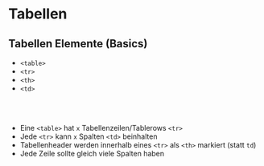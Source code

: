 # Tabellen
## Tabellen Elemente (Basics)

- ```<table>```
- ```<tr>```
- ```<th>```
- ```<td>```

<br>
<br>

- Eine `<table>` hat `x` Tabellenzeilen/Tablerows `<tr>`
- Jede `<tr>` kann `x` Spalten `<td>` beinhalten
- Tabellenheader werden innerhalb eines `<tr>`  als `<th>` markiert (statt `td`)
- Jede Zeile sollte gleich viele Spalten haben
